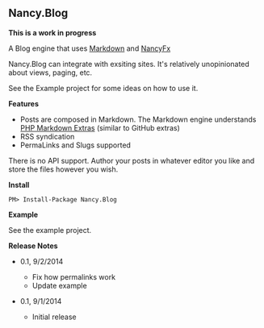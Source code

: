 ## Nancy.Blog ##

**This is a work in progress**

A Blog engine that uses [Markdown](http://daringfireball.net/projects/markdown/syntax) and [NancyFx](http://NancyFx.org)

Nancy.Blog can integrate with exsiting sites. It's relatively unopinionated about views, paging, etc.

See the Example project for some ideas on how to use it.

**Features**

- Posts are composed in Markdown. The Markdown engine understands 
  [PHP Markdown Extras](https://michelf.ca/projects/php-markdown/extra/) (similar to GitHub extras)
- RSS syndication
- PermaLinks and Slugs supported

There is no API support. Author your posts in whatever editor you like and store the files however you wish.


**Install**

    PM> Install-Package Nancy.Blog

**Example**

See the example project.

**Release Notes**

- 0.1, 9/2/2014
  + Fix how permalinks work
  + Update example

- 0.1, 9/1/2014
  + Initial release
